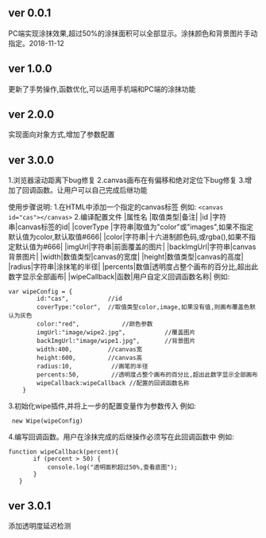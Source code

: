 ﻿## ver 0.0.1 ##
PC端实现涂抹效果,超过50%的涂抹面积可以全部显示。涂抹颜色和背景图片手动指定。2018-11-12
## ver 1.0.0 ##
更新了手势操作,函数优化,可以适用手机端和PC端的涂抹功能
## ver 2.0.0 ##
实现面向对象方式,增加了参数配置
## ver 3.0.0 ##
1.浏览器滚动距离下bug修复
2.canvas画布在有偏移和绝对定位下bug修复
3.增加了回调函数。让用户可以自己完成后继功能

使用步骤说明:
1.在HTML中添加一个指定的canvas标签
例如:
` <canvas id="cas"></canvas> `
2.编译配置文件
|属性名 |取值类型|备注|
|id |字符串|canvas标签的id|
|coverType |字符串|取值为"color"或"images",如果不指定默认值为color,默认取值#666|
|color|字符串|十六进制颜色码,或rgba(),如果不指定默认值为#666|
|imgUrl|字符串|前面覆盖的图片|
|backImgUrl|字符串|canvas背景图片|
|width|数值类型|canvas的宽度|
|height|数值类型|canvas的高度|
|radius|字符串|涂抹笔的半径|
|percents|数值|透明度占整个画布的百分比,超出此数字显示全部画布|
|wipeCallback|函数|用户自定义回调函数名称|
例如:
``` 
var wipeConfig = {
		id:"cas", 			//id
		coverType:"color",  //取值类型color,image,如果没有值,则画布覆盖色默认为灰色
		color:"red",  		    //颜色参数
		imgUrl:"image/wipe2.jpg",		    //覆盖图片
		backImgUrl:"image/wipe1.jpg",	    //背景图片
		width:400, 		    //canvas宽
		height:600,         //canvas高
		radius:10,           //画笔的半径
		percents:50,		 //透明度占整个画布的百分比,超出此数字显示全部画布
		wipeCallback:wipeCallback //配置的回调函数名称
	}
 ```
 3.初始化wipe插件,并将上一步的配置变量作为参数传入
 例如:
``` 
 new Wipe(wipeConfig)
 ```
 4.编写回调函数。用户在涂抹完成的后继操作必须写在此回调函数中
 例如:
 ``` 
function wipeCallback(percent){
		if (percent > 50) {
			console.log("透明面积超过50%,查看底图");
		}
	}
 ```
## ver 3.0.1 ##
添加透明度延迟检测


